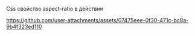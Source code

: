 Css свойство aspect-ratio в действии

https://github.com/user-attachments/assets/07475eee-0f30-471c-bc8a-9b4f323ed110

